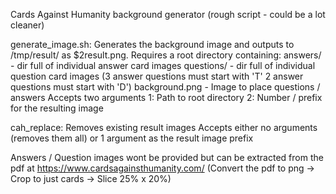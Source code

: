 Cards Against Humanity background generator
(rough script - could be a lot cleaner)

generate_image.sh:
	Generates the background image and outputs to /tmp/result/ as $2result.png.
	Requires a root directory containing: 
				answers/ - dir full of individual answer card images
				questions/ - dir full of individual question card images (3 answer questions must start with 'T' 2 answer questions must start with 'D')
				background.png - Image to place questions / answers
	Accepts two arguments
		1: Path to root directory
		2: Number / prefix for the resulting image

cah_replace:
	Removes existing result images
	Accepts either no arguments (removes them all) or 1 argument as the result image prefix
	


Answers / Question images wont be provided but can be extracted from the pdf at https://www.cardsagainsthumanity.com/
(Convert the pdf to png -> Crop to just cards -> Slice 25% x 20%)
